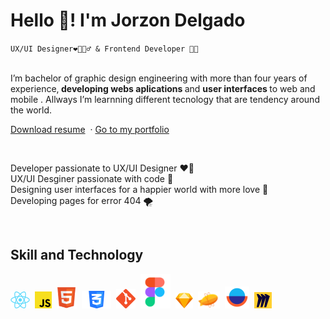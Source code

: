 <div align="left">
  <h1>Hello 👋! I'm Jorzon Delgado </h1>
  <code>UX/UI Designer❤️‍🔥🕵️‍♂️ & Frontend Developer 🧑‍💻</code>
  <br/>
  <br/>
  <p>
    I’m bachelor of graphic design engineering with more than four years of experience,<b> developing webs aplications </b> and <b> user interfaces </b> to web and mobile . Allways I’m learnning different tecnology that are tendency around the world.
  </p>
  <p align="left">
    <a href="https://jorzon.github.io/wux/app/assets/files/JorzonDelgadoCv.pdf">Download resume</a>&nbsp;
    ·
    <a href="https://jorzon.github.io/wux/">Go to my portfolio</a>&nbsp;
  </p>
</div>
<br/>
<p align="left">
   Developer passionate to UX/UI Designer ❤️‍🔥<br/>
   UX/UI Desginer passionate with code 🐉 <br/>
   Designing user interfaces for a happier world with more love 🧡 <br/>
   Developing pages for error 404 🌪 <br/>
</p>
<br/>
<h2 align="leftr">Skill and Technology</h2>
<div align="left">
    <img src="./assets/icons/react.svg"  height="27px"/>&nbsp;
    <img src="./assets/icons/js.svg"  height="27px"/>&nbsp;
    <img src="./assets/icons/html.svg"  height="36px"/>&nbsp;
    <img src="./assets/icons/css.svg"  height="28px"/>&nbsp;
    <img src="./assets/icons/git.svg"  height="31px"/>&nbsp;
    <img src="./assets/icons/figma-new.svg"  height="55px"/>&nbsp;
    <img src="./assets/icons/sketch.svg"  height="25px"/>&nbsp;
    <img src="./assets/icons/zeplin.svg"  height="27px"/>&nbsp;
    <img src="./assets/icons/overflow-new.svg"  height="35px"/>&nbsp;
    <img src="./assets/icons/miro.svg"  height="26px"/>&nbsp;

</div>
